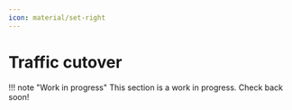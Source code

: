 ```yaml
---
icon: material/set-right
---
```

# Traffic cutover

!!! note "Work in progress"
    This section is a work in progress. Check back soon!
